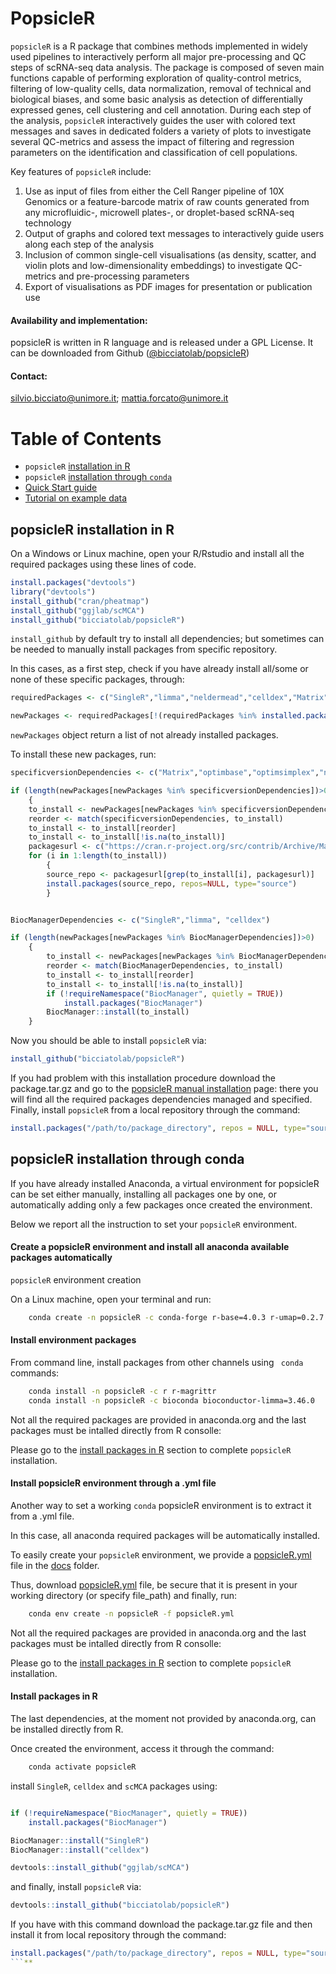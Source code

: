 # PopsicleR 

`popsicleR` is a R package that combines methods implemented in widely used pipelines to interactively perform all major pre-processing and QC steps of scRNA-seq data analysis. The package is composed of seven main functions capable of performing exploration of quality-control metrics, filtering of low-quality cells, data normalization, removal of technical and biological biases, and some basic analysis as detection of differentially expressed genes, cell clustering and cell annotation. During each step of the analysis, `popsicleR` interactively guides the user with colored text messages and saves in dedicated folders a variety of plots to investigate several QC-metrics and assess the impact of filtering and regression parameters on the identification and classification of cell populations.

Key features of `popsicleR` include:
1. Use as input of files from either the Cell Ranger pipeline of 10X Genomics or a feature-barcode matrix of raw counts generated from any microfluidic-, microwell plates-, or droplet-based scRNA-seq technology
2. Output of graphs and colored text messages to interactively guide users along each step of the analysis
3. Inclusion of common single-cell visualisations (as density, scatter, and violin plots and low-dimensionality embeddings) to investigate QC-metrics and pre-processing parameters
4. Export of visualisations as PDF images for presentation or publication use

#### Availability and implementation:
popsicleR is written in R language and is released under a GPL License. It can be downloaded from Github ([@bicciatolab/popsicleR](https://github.com/bicciatolab/popsicleR))

#### Contact: 

silvio.bicciato@unimore.it; mattia.forcato@unimore.it


# Table of Contents

- `popsicleR` [installation in R](https://github.com/bicciatolab/popsicleR#popsicler-installation-in-r) 
- `popsicleR` [installation through `conda`](https://github.com/bicciatolab/popsicleR#popsicler-installation-through-conda) 
- [Quick Start guide](https://github.com/bicciatolab/popsicleR/main/docs/Quick_Start_guide.md)
- [Tutorial on example data](http://htmlpreview.github.io/?https://github.com/bicciatolab/popsicleR/main/docs/popsicleR_tutorial.html)

## popsicleR installation in R
 
On a Windows or Linux machine, open your R/Rstudio and install all the required packages using these lines of code.

```r
install.packages("devtools")
library("devtools")
install_github("cran/pheatmap") 
install_github("ggjlab/scMCA") 
install_github("bicciatolab/popsicleR")
```
`install_github` by default try to install all dependencies; but sometimes can be needed to manually install packages from specific repository. 

In this cases, as a first step, check if you have already install all/some or none of these specific packages, through:

```r
requiredPackages <- c("SingleR","limma","neldermead","celldex","Matrix","optimbase","optimsimplex") 

newPackages <- requiredPackages[!(requiredPackages %in% installed.packages()[,"Package"])]
```
`newPackages` object return a list of not already installed packages. 

To install these new packages, run:

```r
specificversionDependencies <- c("Matrix","optimbase","optimsimplex","neldermead")

if (length(newPackages[newPackages %in% specificversionDependencies])>0) 
	{
	to_install <- newPackages[newPackages %in% specificversionDependencies]
	reorder <- match(specificversionDependencies, to_install)
	to_install <- to_install[reorder]
	to_install <- to_install[!is.na(to_install)]
	packagesurl <- c("https://cran.r-project.org/src/contrib/Archive/Matrix/Matrix_1.3-2.tar.gz","https://cran.r-project.org/src/contrib/Archive/optimbaseoptimbase_1.0-9.tar.gz","https://cran.r-project.org/src/contrib/Archive/optimsimplex/optimsimplex_1.0-7.tar.gz","https://cran.r-project.org/src/contrib/Archive/neldermead/neldermead_1.0-11.tar.gz")
	for (i in 1:length(to_install))	
		{
		source_repo <- packagesurl[grep(to_install[i], packagesurl)]
		install.packages(source_repo, repos=NULL, type="source")
		} 


BiocManagerDependencies <- c("SingleR","limma", "celldex")

if (length(newPackages[newPackages %in% BiocManagerDependencies])>0) 
	{
		to_install <- newPackages[newPackages %in% BiocManagerDependencies]
		reorder <- match(BiocManagerDependencies, to_install)
		to_install <- to_install[reorder]
		to_install <- to_install[!is.na(to_install)]
		if (!requireNamespace("BiocManager", quietly = TRUE))
    		install.packages("BiocManager")
    	BiocManager::install(to_install)
	} 
```

Now you should be able to install `popsicleR` via: 

```r
install_github("bicciatolab/popsicleR")
```
If you had problem with this installation procedure download the package.tar.gz and go to the  [popsicleR manual installation](https://github.com/bicciatolab/popsicleR/docs/popaicleR_manual_installation.md) page: there you will find all the required packages dependencies managed and specified. Finally, install `popsicleR` from a local repository through the command:
```r
install.packages("/path/to/package_directory", repos = NULL, type="source")
```

## popsicleR installation through conda

If you have already installed Anaconda, a virtual environment for popsicleR can be set either manually, installing all packages one by one, or automatically adding only a few packages once created the environment.

Below we report all the instruction to set your `popsicleR` environment.

#### Create a popsicleR environment and install all anaconda available packages automatically
 
`popsicleR` environment creation
  
On a Linux machine, open your terminal and run:

```bash
	conda create -n popsicleR -c conda-forge r-base=4.0.3 r-umap=0.2.7.0 r-neldermead=1.0_11 r-rann=2.6.1 r-rcolorbrewer=1.1_2 r-ggextra=0.9 r-ggplotify=0.1.0 r-crayon=1.4.0 r-patchwork=1.1.1 r-magrittr=1.5 r-gridextra=2.3 r-dplyr=1.0.4 r-ggplot2=3.3.3 r-devtools=2.3.2 r-r.utils=2.10.1 r-future=1.21.0 r-reticulate=1.18 r-pheatmap=1.0.12 r-shinythemes=1.2.0 r-rcurl=1.98_1.2 r-seuratobject=4.0.4 r-sessioninfo=1.1.1 r-seurat
```

#### Install environment packages

From command line, install packages from other channels using ` conda`  commands: 

```bash
	conda install -n popsicleR -c r r-magrittr
	conda install -n popsicleR -c bioconda bioconductor-limma=3.46.0 
```

Not all the required packages are provided in anaconda.org and the last packages must be intalled directly from R consolle: 

Please go to the [install packages in R](https://github.com/bicciatolab/popsicleR#install-packages-in-r) section to complete `popsicleR` installation.

#### Install popsicleR environment through a .yml file

Another way to set a working `conda` popsicleR environment is to  extract it from a .yml file. 

In this case, all anaconda required packages will be automatically installed.

To easily create your `popsicleR` environment, we provide a [popsicleR.yml](https://github.com/bicciatolab/popsicleR/blob/main/docs/popsicleR.yml) file in the [docs](https://github.com/bicciatolab/popsicleR/tree/main/docs) folder. 

Thus, download [popsicleR.yml](https://github.com/bicciatolab/popsicleR/blob/main/docs/popsicleR.yml) file, be secure that it is present in your working directory (or specify file_path) and finally, run: 

```bash
	conda env create -n popsicleR -f popsicleR.yml
```

Not all the required packages are provided in anaconda.org and the last packages must be intalled directly from R consolle: 

Please go to the [install packages in R](https://github.com/bicciatolab/popsicleR#install-packages-in-r) section to complete `popsicleR` installation.

#### Install packages in R

The last dependencies, at the moment not provided by anaconda.org, can be installed directly from R.

Once created the environment, access it through the command: 

```bash
	conda activate popsicleR
```

install `SingleR`, `celldex` and `scMCA` packages using:


```r

if (!requireNamespace("BiocManager", quietly = TRUE))
    install.packages("BiocManager")

BiocManager::install("SingleR")
BiocManager::install("celldex")

devtools::install_github("ggjlab/scMCA") 
```

and finally, install `popsicleR` via:

```r
devtools::install_github("bicciatolab/popsicleR")
```

If you have with this command download the package.tar.gz file and then install it from local repository through the command:
 
```r
install.packages("/path/to/package_directory", repos = NULL, type="source")
```**